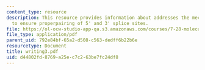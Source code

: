 ```yaml
---
content_type: resource
description: This resource provides information about addresses the mechanisms employed
  to ensure properpairing of 5' and 3' splice sites.
file: https://ol-ocw-studio-app-qa.s3.amazonaws.com/courses/7-28-molecular-biology-spring-2005/d44802fd8769a25ec7c263be7fc24df8_writing3.pdf
file_type: application/pdf
parent_uid: 792e84bf-65a2-d508-c563-dedff6b22b6e
resourcetype: Document
title: writing3.pdf
uid: d44802fd-8769-a25e-c7c2-63be7fc24df8
---
```

